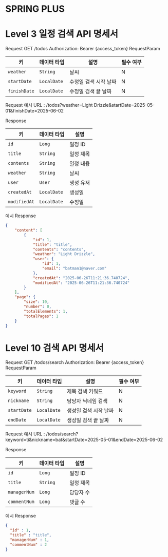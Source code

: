 # SPRING PLUS

# Level 3 일정 검색 API 명세서
Request
GET /todos
Authorization: Bearer {access_token}
RequestParam

| 키          | 데이터 타입 | 설명                    | 필수 여부 |
|-------------|-------------|-------------------------|-----------|
| `weather`   | `String`    | 날씨                    | N         |
| `startDate` | `LocalDate` | 수정일 검색 시작 날짜   | N         |
| `finishDate`   | `LocalDate` | 수정일 검색 끝 날짜     | N         |

Request 예시 URL : /todos?weather=Light Drizzle&startDate=2025-05-01&finishDate=2025-06-02

Response

| 키            | 데이터 타입 | 설명             |
|---------------|-------------|------------------|
| `id`          | `Long`      | 일정 ID          |
| `title`       | `String`    | 일정 제목        |
| `contents`    | `String`    | 일정 내용        |
| `weather`     | `String`    | 날씨             |
| `user`        | `User`      | 생성 유저        |
| `createdAt`   | `LocalDate` | 생성일           |
| `modifiedAt`  | `LocalDate` | 수정일           |

예시 Response
```json
{
    "content": [
        {
            "id": 1,
            "title": "title",
            "contents": "contents",
            "weather": "Light Drizzle",
            "user": {
                "id": 1,
                "email": "batman1@naver.com"
            },
            "createdAt": "2025-06-26T11:21:36.740724",
            "modifiedAt": "2025-06-26T11:21:36.740724"
        }
    ],
    "page": {
        "size": 10,
        "number": 0,
        "totalElements": 1,
        "totalPages": 1
    }
}
```
# Level 10 검색 API 명세서

Request
GET /todos/search
Authorization: Bearer {access_token}
RequestParam

| 키         | 데이터 타입 | 설명                        | 필수 여부 |
|------------|-------------|-----------------------------|-----------|
| `keyword`  | `String`    | 제목 검색 키워드            | N         |
| `nickname` | `String`    | 담당자 닉네임 검색          | N         |
| `startDate`| `LocalDate` | 생성일 검색 시작 날짜       | N         |
| `endDate`  | `LocalDate` | 생성일 검색 끝 날짜         | N         |

Request 예시 URL : /todos/search?keyword=ti&nickname=bat&startDate=2025-05-01&endDate=2025-06-02

Response

| 키            | 데이터 타입 | 설명           |
|---------------|-------------|----------------|
| `id`          | `Long`      | 일정 ID        |
| `title`       | `String`    | 일정 제목      |
| `managerNum`  | `Long`      | 담당자 수      |
| `commentNum`  | `Long`      | 댓글 수        |

예시 Response
```json
{
  "id" : 1,
  "title" : "title",
  "managerNum" : 1,
  "commentNum" : 2
}
```